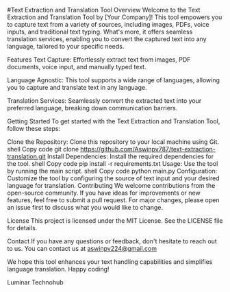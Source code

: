 #Text Extraction and Translation Tool
Overview
Welcome to the Text Extraction and Translation Tool by [Your Company]! This tool empowers you to capture text from a variety of sources, including images, PDFs, voice inputs, and traditional text typing. What's more, it offers seamless translation services, enabling you to convert the captured text into any language, tailored to your specific needs.

Features
Text Capture: Effortlessly extract text from images, PDF documents, voice input, and manually typed text.

Language Agnostic: This tool supports a wide range of languages, allowing you to capture and translate text in any language.

Translation Services: Seamlessly convert the extracted text into your preferred language, breaking down communication barriers.

Getting Started
To get started with the Text Extraction and Translation Tool, follow these steps:

Clone the Repository: Clone this repository to your local machine using Git.
shell
Copy code
git clone https://github.com/Aswinpv787/text-extraction-translation.git
Install Dependencies: Install the required dependencies for the tool.
shell
Copy code
pip install -r requirements.txt
Usage: Use the tool by running the main script.
shell
Copy code
python main.py
Configuration: Customize the tool by configuring the source of text input and your desired language for translation.
Contributing
We welcome contributions from the open-source community. If you have ideas for improvements or new features, feel free to submit a pull request. For major changes, please open an issue first to discuss what you would like to change.

License
This project is licensed under the MIT License. See the LICENSE file for details.

Contact
If you have any questions or feedback, don't hesitate to reach out to us. You can contact us at aswinpv224@gmail.com

We hope this tool enhances your text handling capabilities and simplifies language translation. Happy coding!

Luminar Technohub
